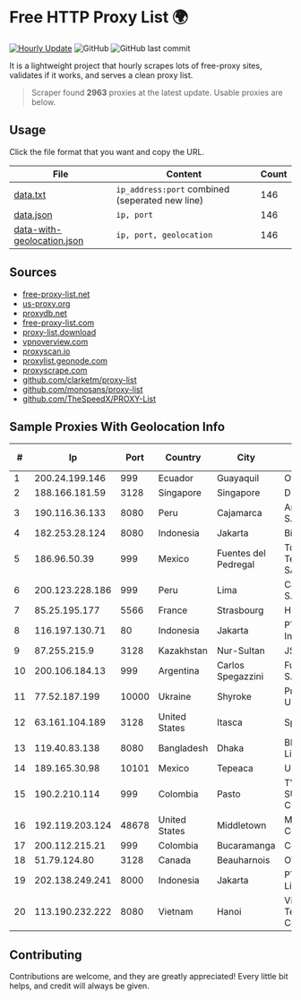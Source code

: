 
# Free HTTP Proxy List 🌍

[![Hourly Update](https://github.com/mertguvencli/http-proxy-list/actions/workflows/main.yml/badge.svg?branch=main)](https://github.com/mertguvencli/http-proxy-list/actions/workflows/main.yml)
![GitHub](https://img.shields.io/github/license/mertguvencli/http-proxy-list)
![GitHub last commit](https://img.shields.io/github/last-commit/mertguvencli/http-proxy-list)

It is a lightweight project that hourly scrapes lots of free-proxy sites, validates if it works, and serves a clean proxy list.


> Scraper found **2963** proxies at the latest update. Usable proxies are below.

## Usage

Click the file format that you want and copy the URL.


|File|Content|Count|
|----|-------|-----|
|[data.txt](https://raw.githubusercontent.com/mertguvencli/http-proxy-list/main/proxy-list/data.txt)|`ip_address:port` combined (seperated new line)|146|
|[data.json](https://raw.githubusercontent.com/mertguvencli/http-proxy-list/main/proxy-list/data.json)|`ip, port`|146|
|[data-with-geolocation.json](https://raw.githubusercontent.com/mertguvencli/http-proxy-list/main/proxy-list/data-with-geolocation.json)|`ip, port, geolocation`|146|

## Sources

* [free-proxy-list.net](https://free-proxy-list.net)
* [us-proxy.org](https://www.us-proxy.org)
* [proxydb.net](http://proxydb.net)
* [free-proxy-list.com](https://free-proxy-list.com/?page=&port=&type%5B%5D=http&type%5B%5D=https&up_time=0&search=Search)
* [proxy-list.download](https://www.proxy-list.download/HTTP)
* [vpnoverview.com](https://vpnoverview.com/privacy/anonymous-browsing/free-proxy-servers)
* [proxyscan.io](https://www.proxyscan.io)
* [proxylist.geonode.com](https://proxylist.geonode.com/api/proxy-list?limit=300&page=1&sort_by=lastChecked&sort_type=desc&protocols=http,https)
* [proxyscrape.com](https://api.proxyscrape.com/v2/?request=displayproxies&protocol=http&timeout=10000&country=all&ssl=all&anonymity=all)
* [github.com/clarketm/proxy-list](https://raw.githubusercontent.com/clarketm/proxy-list/master/proxy-list-raw.txt)
* [github.com/monosans/proxy-list](https://raw.githubusercontent.com/monosans/proxy-list/main/proxies/http.txt)
* [github.com/TheSpeedX/PROXY-List](https://raw.githubusercontent.com/TheSpeedX/PROXY-List/master/http.txt)


## Sample Proxies With Geolocation Info

|#|Ip|Port|Country|City|Internet Service Provider|
|-|--|----|-------|----|-------------------------|
|1|200.24.199.146|999|Ecuador|Guayaquil|Otecel S.A.|
|2|188.166.181.59|3128|Singapore|Singapore|DigitalOcean|
|3|190.116.36.133|8080|Peru|Cajamarca|America Movil Peru S.A.C.|
|4|182.253.28.124|8080|Indonesia|Jakarta|Biznet Networks|
|5|186.96.50.39|999|Mexico|Fuentes del Pedregal|Total Play Telecomunicaciones SA De CV|
|6|200.123.228.186|999|Peru|Lima|Cable Selva Central S.A.C.|
|7|85.25.195.177|5566|France|Strasbourg|Host Europe GmbH|
|8|116.197.130.71|80|Indonesia|Jakarta|PT. Fiber Networks Indonesia|
|9|87.255.215.9|3128|Kazakhstan|Nur-Sultan|JSC Transtelecom|
|10|200.106.184.13|999|Argentina|Carlos Spegazzini|Fullnet Solutions S.A.S.|
|11|77.52.187.199|10000|Ukraine|Shyroke|PrJSC "VF UKRAINE"|
|12|63.161.104.189|3128|United States|Itasca|Sprint|
|13|119.40.83.138|8080|Bangladesh|Dhaka|BDCOM Online Limited|
|14|189.165.30.98|10101|Mexico|Tepeaca|Uninet S.A. de C.V|
|15|190.2.210.114|999|Colombia|Pasto|TV AZTECA SUCURSAL COLOMBIA|
|16|192.119.203.124|48678|United States|Middletown|Mediacom Communications|
|17|200.112.215.21|999|Colombia|Bucaramanga|Consulnetwork Ltda|
|18|51.79.124.80|3128|Canada|Beauharnois|OVH SAS|
|19|202.138.249.241|8000|Indonesia|Jakarta|PT Melvar Lintasnusa|
|20|113.190.232.222|8080|Vietnam|Hanoi|VietNam Post and Telecom Corporation|



## Contributing

Contributions are welcome, and they are greatly appreciated! Every
little bit helps, and credit will always be given.

